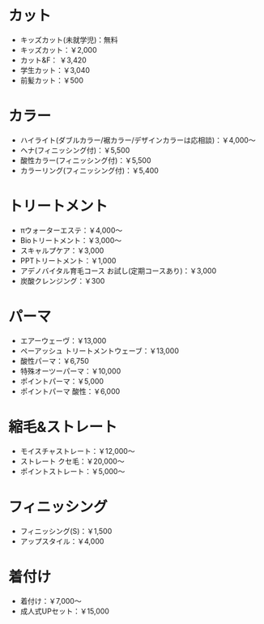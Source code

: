 # カット
- キッズカット(未就学児)：無料
- キッズカット：￥2,000
- カット&F： ￥3,420
- 学生カット：￥3,040
- 前髪カット：￥500

# カラー
- ハイライト(ダブルカラー/裾カラー/デザインカラーは応相談)：￥4,000～
- ヘナ(フィニッシング付)：￥5,500
- 酸性カラー(フィニッシング付)：￥5,500
- カラーリング(フィニッシング付)：￥5,400

# トリートメント
- πウォーターエステ：￥4,000～
- Bioトリートメント：￥3,000～
- スキャルプケア：￥3,000
- PPTトリートメント：￥1,000
- アデノバイタル育毛コース お試し(定期コースあり)：￥3,000
- 炭酸クレンジング：￥300

# パーマ
- エアーウェーヴ：￥13,000
- ペーアッシュ トリートメントウェーブ：￥13,000
- 酸性パーマ：￥6,750
- 特殊オーツーパーマ：￥10,000
- ポイントパーマ：￥5,000
- ポイントパーマ 酸性：￥6,000

# 縮毛&ストレート
- モイスチャストレート：￥12,000～
- ストレート クセ毛：￥20,000～
- ポイントストレート：￥5,000～

# フィニッシング
- フィニッシング(S)：￥1,500
- アップスタイル：￥4,000

# 着付け
- 着付け：￥7,000～
- 成人式UPセット：￥15,000
